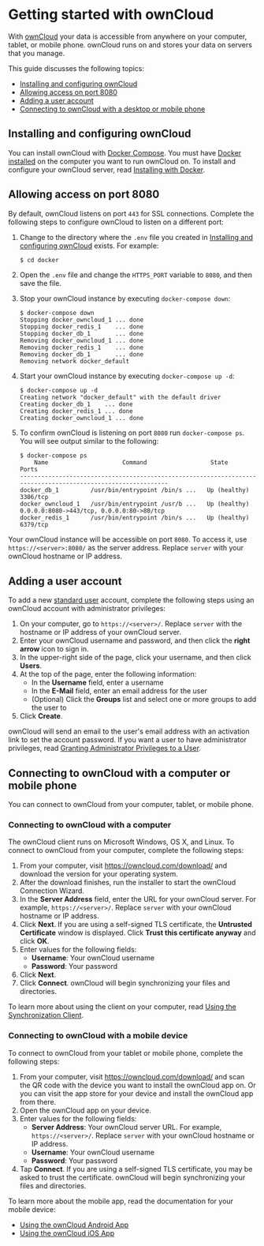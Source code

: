 # Getting started with ownCloud

With [ownCloud](https://owncloud.org/) your data is accessible from anywhere on
your computer, tablet, or mobile phone. ownCloud runs on and stores your data on
servers that you manage.

This guide discusses the following topics:

* [Installing and configuring ownCloud](#installing-and-configuring-owncloud)
* [Allowing access on port 8080](#allowing-access-on-port-8080)
* [Adding a user account](#adding-a-user-account)
* [Connecting to ownCloud with a desktop or mobile phone](#connecting-to-owncloud-with-a-desktop-or-mobile-phone)

## Installing and configuring ownCloud

You can install ownCloud with [Docker Compose][compose]. You must have [Docker
installed][docker] on the computer you want to run ownCloud on. To install and
configure your ownCloud server, read [Installing with Docker][installing].

## Allowing access on port 8080

By default, ownCloud listens on port `443` for SSL connections. Complete the
following steps to configure ownCloud to listen on a different port:

1.  Change to the directory where the `.env` file you created in [Installing and
    configuring ownCloud](#installing-and-configuring-owncloud) exists. For example:

    ```bash
    $ cd docker
    ```

1.  Open the `.env` file and change the `HTTPS_PORT` variable to `8080`, and
    then save the file.
1.  Stop your ownCloud instance by executing `docker-compose down`:

    ```
    $ docker-compose down
    Stopping docker_owncloud_1 ... done
    Stopping docker_redis_1    ... done
    Stopping docker_db_1       ... done
    Removing docker_owncloud_1 ... done
    Removing docker_redis_1    ... done
    Removing docker_db_1       ... done
    Removing network docker_default
    ```

1.  Start your ownCloud instance by executing `docker-compose up -d`:

    ```
    $ docker-compose up -d
    Creating network "docker_default" with the default driver
    Creating docker_db_1    ... done
    Creating docker_redis_1 ... done
    Creating docker_owncloud_1 ... done
    ```

1.  To confirm ownCloud is listening on port `8080` run `docker-compose ps`. You
    will see output similar to the following:

    ```
    $ docker-compose ps
        Name                     Command                  State                         Ports
    -------------------------------------------------------------------------------------------------------------
    docker_db_1         /usr/bin/entrypoint /bin/s ...   Up (healthy)   3306/tcp
    docker_owncloud_1   /usr/bin/entrypoint /usr/b ...   Up (healthy)   0.0.0.0:8080->443/tcp, 0.0.0.0:80->80/tcp
    docker_redis_1      /usr/bin/entrypoint /bin/s ...   Up (healthy)   6379/tcp
    ```

Your ownCloud instance will be accessible on port `8080`. To access it, use
`https://<server>:8080/` as the server address. Replace `server` with your
ownCloud hostname or IP address.

## Adding a user account

To add a new [standard user][user] account, complete the following steps using
an ownCloud account with administrator privileges:

1.  On your computer, go to `https://<server>/`. Replace `server` with the
    hostname or IP address of your ownCloud server.
1.  Enter your ownCloud username and password, and then click the **right
    arrow** icon to sign in.
1.  In the upper-right side of the page, click your username, and then click
    **Users**.
1.  At the top of the page, enter the following information:
    - In the **Username** field, enter a username
    - In the **E-Mail** field, enter an email address for the user
    - (Optional) Click the **Groups** list and select one or more groups to add
      the user to
1.  Click **Create**.

ownCloud will send an email to the user's email address with an activation link
to set the account password. If you want a user to have administrator
privileges, read [Granting Administrator Privileges to a User][admin].

## Connecting to ownCloud with a computer or mobile phone

You can connect to ownCloud from your computer, tablet, or mobile phone.

### Connecting to ownCloud with a computer

The ownCloud client runs on Microsoft Windows, OS X, and Linux. To connect to
ownCloud from your computer, complete the following steps:

1.  From your computer, visit <https://owncloud.com/download/> and download the
    version for your operating system.
1.  After the download finishes, run the installer to start the ownCloud
    Connection Wizard.
1.  In the **Server Address** field, enter the URL for your ownCloud server. For
    example, `https://<server>/`. Replace `server` with your ownCloud hostname
    or IP address.
1.  Click **Next**. If you are using a self-signed TLS certificate, the
    **Untrusted Certificate** window is displayed. Click **Trust this
    certificate anyway** and click **OK**.
1.  Enter values for the following fields:
    - **Username**: Your ownCloud username
    - **Password**: Your password
1.  Click **Next**.
1.  Click **Connect**. ownCloud will begin synchronizing your files and
    directories.

To learn more about using the client on your computer, read [Using the
Synchronization Client][desktop].

### Connecting to ownCloud with a mobile device

To connect to ownCloud from your tablet or mobile phone, complete the
following steps:

1.  From your computer, visit <https://owncloud.com/download/> and scan the QR
    code with the device you want to install the ownCloud app on. Or you can
    visit the app store for your device and install the ownCloud app from there.
1.  Open the ownCloud app on your device.
1.  Enter values for the following fields:
    - **Server Address**: Your ownCloud server URL. For example,
      `https://<server>/`. Replace `server` with your ownCloud hostname or IP
      address.
    - **Username**: Your ownCloud username
    - **Password**: Your password
1.  Tap **Connect**. If you are using a self-signed TLS certificate, you may be
    asked to trust the certificate. ownCloud will begin synchronizing your files
    and directories.

To learn more about the mobile app, read the documentation for your mobile
device:

- [Using the ownCloud Android App][android]
- [Using the ownCloud iOS App][iphone]

[docker]: https://www.docker.com/get-started
[compose]: https://docs.docker.com/compose/
[installing]: https://doc.owncloud.org/server/10.0/admin_manual/installation/docker/#installation-on-a-local-machine
[user]: https://doc.owncloud.org/server/latest/admin_manual/configuration/user/user_roles.html#standard-user
[admin]: https://doc.owncloud.org/server/latest/admin_manual/configuration/user/user_configuration.html#granting-administrator-privileges-to-a-user
[desktop]: https://doc.owncloud.org/desktop/latest/navigating.html
[android]: https://doc.owncloud.org/android/android_app.html
[iphone]: https://doc.owncloud.org/ios/ios_app.html
